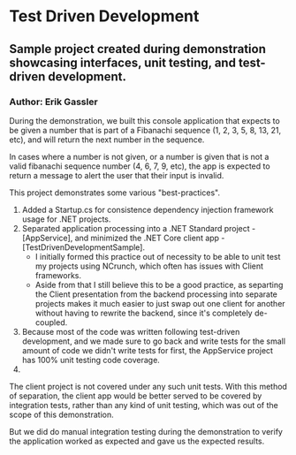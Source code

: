 # Test Driven Development
## Sample project created during demonstration showcasing interfaces, unit testing, and test-driven development.
### Author: Erik Gassler

During the demonstration, we built this console application that expects to be given a number that is part of a Fibanachi sequence (1, 2, 3, 5, 8, 13, 21, etc), and will return the next number in the sequence.

In cases where a number is not given, or a number is given that is not a valid fibanachi sequence number (4, 6, 7, 9, etc), the app is expected to return a message to alert the user that their input is invalid.

This project demonstrates some various "best-practices".

1. Added a Startup.cs for consistence dependency injection framework usage for .NET projects.
1. Separated application processing into a .NET Standard project - [AppService], and minimized the .NET Core client app - [TestDrivenDevelopmentSample].
    - I initially formed this practice out of necessity to be able to unit test my projects using NCrunch, which often has issues with Client frameworks.
    - Aside from that I still believe this to be a good practice, as separting the Client presentation from the backend processing into separate projects makes it much easier to just swap out one client for another without having to rewrite the backend, since it's completely de-coupled.
1. Because most of the code was written following test-driven development, and we made sure to go back and write tests for the small amount of code we didn't write tests for first, the AppService project has 100% unit testing code coverage.
1. 


The client project is not covered under any such unit tests. With this method of separation, the client app would be better served to be covered by integration tests, rather than any kind of unit testing, which was out of the scope of this demonstration.

But we did do manual integration testing during the demonstration to verify the application worked as expected and gave us the expected results.
 